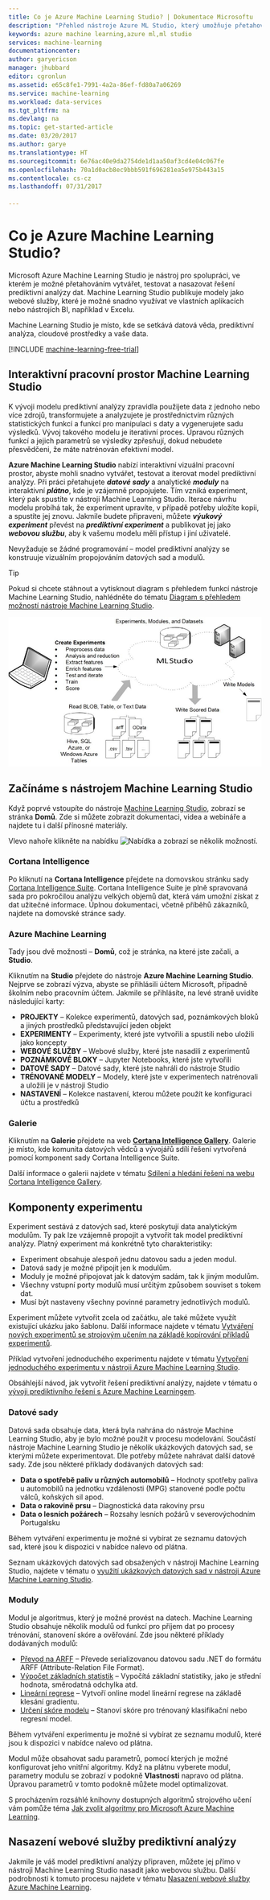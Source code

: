 ```yaml
---
title: Co je Azure Machine Learning Studio? | Dokumentace Microsoftu
description: "Přehled nástroje Azure ML Studio, který umožňuje přetahováním rychle vytvářet modely z předpřipravených knihoven algoritmů a modulů"
keywords: azure machine learning,azure ml,ml studio
services: machine-learning
documentationcenter: 
author: garyericson
manager: jhubbard
editor: cgronlun
ms.assetid: e65c8fe1-7991-4a2a-86ef-fd80a7a06269
ms.service: machine-learning
ms.workload: data-services
ms.tgt_pltfrm: na
ms.devlang: na
ms.topic: get-started-article
ms.date: 03/20/2017
ms.author: garye
ms.translationtype: HT
ms.sourcegitcommit: 6e76ac40e9da2754de1d1aa50af3cd4e04c067fe
ms.openlocfilehash: 70a1d0acb8ec9bbb591f696281ea5e975b443a15
ms.contentlocale: cs-cz
ms.lasthandoff: 07/31/2017

---
```

# <a name="what-is-azure-machine-learning-studio"></a>Co je Azure Machine Learning Studio?
Microsoft Azure Machine Learning Studio je nástroj pro spolupráci, ve kterém je možné přetahováním vytvářet, testovat a nasazovat řešení prediktivní analýzy dat. Machine Learning Studio publikuje modely jako webové služby, které je možné snadno využívat ve vlastních aplikacích nebo nástrojích BI, například v Excelu.

Machine Learning Studio je místo, kde se setkává datová věda, prediktivní analýza, cloudové prostředky a vaše data.

[!INCLUDE [machine-learning-free-trial](../../includes/machine-learning-free-trial.md)]

## <a name="the-machine-learning-studio-interactive-workspace"></a>Interaktivní pracovní prostor Machine Learning Studio
K vývoji modelu prediktivní analýzy zpravidla použijete data z jednoho nebo více zdrojů, transformujete a analyzujete je prostřednictvím různých statistických funkcí a funkcí pro manipulaci s daty a vygenerujete sadu výsledků. Vývoj takového modelu je iterativní proces. Úpravou různých funkcí a jejich parametrů se výsledky zpřesňují, dokud nebudete přesvědčeni, že máte natrénován efektivní model.

**Azure Machine Learning Studio** nabízí interaktivní vizuální pracovní prostor, abyste mohli snadno vytvářet, testovat a iterovat model prediktivní analýzy. Při práci přetahujete ***datové sady*** a analytické ***moduly*** na interaktivní ***plátno***, kde je vzájemně propojujete. Tím vzniká experiment, který pak spustíte v nástroji Machine Learning Studio. Iterace návrhu modelu probíhá tak, že experiment upravíte, v případě potřeby uložíte kopii, a spustíte jej znovu. Jakmile budete připraveni, můžete ***výukový experiment*** převést na ***prediktivní experiment*** a publikovat jej jako ***webovou službu***, aby k vašemu modelu měli přístup i jiní uživatelé.

Nevyžaduje se žádné programování – model prediktivní analýzy se konstruuje vizuálním propojováním datových sad a modulů.

> [!TIP]
> Pokud si chcete stáhnout a vytisknout diagram s přehledem funkcí nástroje Machine Learning Studio, nahlédněte do tématu [Diagram s přehledem možností nástroje Machine Learning Studio](machine-learning-studio-overview-diagram.md).
> 
> 

![Diagram nástroje Azure ML Studio: Vytváření experimentů, čtení dat z mnoha zdrojů, zápis dat se stanoveným skóre, zápis modelů][ml-studio-overview]

## <a name="get-started-with-machine-learning-studio"></a>Začínáme s nástrojem Machine Learning Studio
Když poprvé vstoupíte do nástroje [Machine Learning Studio](https://studio.azureml.net), zobrazí se stránka **Domů**. Zde si můžete zobrazit dokumentaci, videa a webináře a najdete tu i další přínosné materiály.

Vlevo nahoře klikněte na nabídku ![Nabídka](media/machine-learning-what-is-ml-studio/menu.png) a zobrazí se několik možností.

### <a name="cortana-intelligence"></a>Cortana Intelligence
Po kliknutí na **Cortana Intelligence** přejdete na domovskou stránku sady [Cortana Intelligence Suite](https://www.microsoft.com/cloud-platform/cortana-intelligence-suite). Cortana Intelligence Suite je plně spravovaná sada pro pokročilou analýzu velkých objemů dat, která vám umožní získat z dat užitečné informace. Úplnou dokumentaci, včetně příběhů zákazníků, najdete na domovské stránce sady.

### <a name="azure-machine-learning"></a>Azure Machine Learning
Tady jsou dvě možnosti – **Domů**, což je stránka, na které jste začali, a **Studio**.

Kliknutím na **Studio** přejdete do nástroje **Azure Machine Learning Studio**. Nejprve se zobrazí výzva, abyste se přihlásili účtem Microsoft, případně školním nebo pracovním účtem. Jakmile se přihlásíte, na levé straně uvidíte následující karty:

* **PROJEKTY** – Kolekce experimentů, datových sad, poznámkových bloků a jiných prostředků představující jeden objekt
* **EXPERIMENTY** – Experimenty, které jste vytvořili a spustili nebo uložili jako koncepty
* **WEBOVÉ SLUŽBY** – Webové služby, které jste nasadili z experimentů
* **POZNÁMKOVÉ BLOKY** – Jupyter Notebooks, které jste vytvořili
* **DATOVÉ SADY** – Datové sady, které jste nahráli do nástroje Studio
* **TRÉNOVANÉ MODELY** – Modely, které jste v experimentech natrénovali a uložili je v nástroji Studio
* **NASTAVENÍ** – Kolekce nastavení, kterou můžete použít ke konfiguraci účtu a prostředků

### <a name="gallery"></a>Galerie
Kliknutím na **Galerie** přejdete na web **[Cortana Intelligence Gallery](http://gallery.cortanaintelligence.com/)**. Galerie je místo, kde komunita datových vědců a vývojářů sdílí řešení vytvořená pomocí komponent sady Cortana Intelligence Suite.

Další informace o galerii najdete v tématu [Sdílení a hledání řešení na webu Cortana Intelligence Gallery](machine-learning-gallery-how-to-use-contribute-publish.md).

## <a name="components-of-an-experiment"></a>Komponenty experimentu
Experiment sestává z datových sad, které poskytují data analytickým modulům. Ty pak lze vzájemně propojit a vytvořit tak model prediktivní analýzy. Platný experiment má konkrétně tyto charakteristiky:

* Experiment obsahuje alespoň jednu datovou sadu a jeden modul.
* Datová sady je možné připojit jen k modulům.
* Moduly je možné připojovat jak k datovým sadám, tak k jiným modulům.
* Všechny vstupní porty modulů musí určitým způsobem souviset s tokem dat.
* Musí být nastaveny všechny povinné parametry jednotlivých modulů.

Experiment můžete vytvořit zcela od začátku, ale také můžete využít existující ukázku jako šablonu. Další informace najdete v tématu [Vytváření nových experimentů se strojovým učením na základě kopírování příkladů experimentů](machine-learning-sample-experiments.md).

Příklad vytvoření jednoduchého experimentu najdete v tématu [Vytvoření jednoduchého experimentu v nástroji Azure Machine Learning Studio](machine-learning-create-experiment.md).

Obsáhlejší návod, jak vytvořit řešení prediktivní analýzy, najdete v tématu o [vývoji prediktivního řešení s Azure Machine Learningem](machine-learning-walkthrough-develop-predictive-solution.md).

### <a name="datasets"></a>Datové sady
Datová sada obsahuje data, která byla nahrána do nástroje Machine Learning Studio, aby je bylo možné použít v procesu modelování. Součástí nástroje Machine Learning Studio je několik ukázkových datových sad, se kterými můžete experimentovat. Dle potřeby můžete nahrávat další datové sady. Zde jsou některé příklady dodávaných datových sad:

* **Data o spotřebě paliv u různých automobilů** – Hodnoty spotřeby paliva u automobilů na jednotku vzdálenosti (MPG) stanovené podle počtu válců, koňských sil apod.
* **Data o rakovině prsu** – Diagnostická data rakoviny prsu
* **Data o lesních požárech** – Rozsahy lesních požárů v severovýchodním Portugalsku

Během vytváření experimentu je možné si vybírat ze seznamu datových sad, které jsou k dispozici v nabídce nalevo od plátna.

Seznam ukázkových datových sad obsažených v nástroji Machine Learning Studio, najdete v tématu o [využití ukázkových datových sad v nástroji Azure Machine Learning Studio](machine-learning-use-sample-datasets.md).

### <a name="modules"></a>Moduly
Modul je algoritmus, který je možné provést na datech. Machine Learning Studio obsahuje několik modulů od funkcí pro příjem dat po procesy trénování, stanovení skóre a ověřování. Zde jsou některé příklady dodávaných modulů:

* [Převod na ARFF][convert-to-arff] – Převede serializovanou datovou sadu .NET do formátu ARFF (Attribute-Relation File Format).
* [Výpočet základních statistik][elementary-statistics] – Vypočítá základní statistiky, jako je střední hodnota, směrodatná odchylka atd.
* [Lineární regrese][linear-regression] – Vytvoří online model lineární regrese na základě klesání gradientu.
* [Určení skóre modelu][score-model] – Stanoví skóre pro trénovaný klasifikační nebo regresní model.

Během vytváření experimentu je možné si vybírat ze seznamu modulů, které jsou k dispozici v nabídce nalevo od plátna.  

Modul může obsahovat sadu parametrů, pomocí kterých je možné konfigurovat jeho vnitřní algoritmy. Když na plátnu vyberete modul, parametry modulu se zobrazí v podokně **Vlastnosti** napravo od plátna. Úpravou parametrů v tomto podokně můžete model optimalizovat.

S procházením rozsáhlé knihovny dostupných algoritmů strojového učení vám pomůže téma [Jak zvolit algoritmy pro Microsoft Azure Machine Learning](machine-learning-algorithm-choice.md).

## <a name="deploying-a-predictive-analytics-web-service"></a>Nasazení webové služby prediktivní analýzy
Jakmile je váš model prediktivní analýzy připraven, můžete jej přímo v nástroji Machine Learning Studio nasadit jako webovou službu. Další podrobnosti k tomuto procesu najdete v tématu [Nasazení webové služby Azure Machine Learning](machine-learning-publish-a-machine-learning-web-service.md).

[ml-studio-overview]:./media/machine-learning-what-is-ml-studio/azure-ml-studio-diagram.jpg

<!-- Module References -->
[convert-to-arff]: https://msdn.microsoft.com/library/azure/62d2cece-d832-4a7a-a0bd-f01f03af0960/
[elementary-statistics]: https://msdn.microsoft.com/library/azure/3086b8d4-c895-45ba-8aa9-34f0c944d4d3/
[linear-regression]: https://msdn.microsoft.com/library/azure/31960a6f-789b-4cf7-88d6-2e1152c0bd1a/
[score-model]: https://msdn.microsoft.com/library/azure/401b4f92-e724-4d5a-be81-d5b0ff9bdb33/

